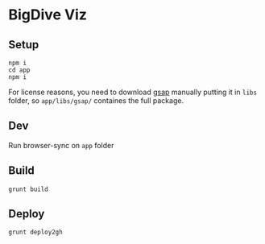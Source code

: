 # BigDive Viz



## Setup

	npm i
	cd app
	npm i

For license reasons, you need to download [gsap](https://greensock.com/) manually putting it in ```libs``` folder, so ```app/libs/gsap/``` containes the full package.


## Dev

Run browser-sync on ```app``` folder



## Build

	grunt build



## Deploy

	grunt deploy2gh